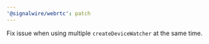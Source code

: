 ```yaml
---
'@signalwire/webrtc': patch
---
```


Fix issue when using multiple `createDeviceWatcher` at the same time.
